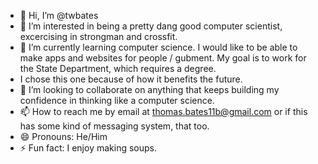 - 👋 Hi, I’m @twbates
- 👀 I’m interested in being a pretty dang good computer scientist, excercising in strongman and crossfit.
- 🌱 I’m currently learning computer science. I would like to be able to make apps and websites for people / gubment. My goal is to work for the State Department, which requires a degree.
- I chose this one because of how it benefits the future.
- 💞️ I’m looking to collaborate on anything that keeps building my confidence in thinking like a computer science.
- 📫 How to reach me by email at thomas.bates11b@gmail.com or if this has some kind of messaging system, that too.
- 😄 Pronouns: He/Him
- ⚡ Fun fact: I enjoy making soups.

<!---
twbates/twbates is a ✨ special ✨ repository because its `README.md` (this file) appears on your GitHub profile.
You can click the Preview link to take a look at your changes.
--->
